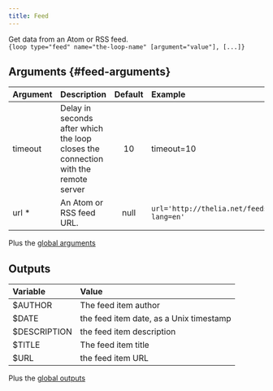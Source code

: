 ```yaml
---
title: Feed
---
```


Get data from an Atom or RSS feed.  
`{loop type="feed" name="the-loop-name" [argument="value"], [...]}`

## Arguments {#feed-arguments}

| Argument | Description                                                                        | Default | Example                                |
|----------|:-----------------------------------------------------------------------------------|:-------:|:---------------------------------------|
| timeout  | Delay in seconds after which the loop closes the connection with the remote server | 10      | timeout=10                             |
| url *    | An Atom or RSS feed URL.                                                           | null    |`url='http://thelia.net/feeds/?lang=en'`|

Plus the [global arguments](./global_arguments)

## Outputs

| Variable     | Value                                   |
|:-------------|:----------------------------------------|
| $AUTHOR      | The feed item author                    |
| $DATE        | the feed item date, as a Unix timestamp |
| $DESCRIPTION | the feed item description               |
| $TITLE       | The feed item title                     |
| $URL         | the feed item URL                       |

Plus the [global outputs](./global_outputs)

